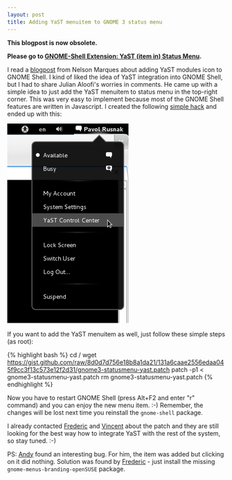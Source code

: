 ```yaml
---
layout: post
title: Adding YaST menuitem to GNOME 3 status menu
---
```


**This blogpost is now obsolete.**

**Please go to [GNOME-Shell Extension: YaST (item in) Status Menu](/gnome-shell-extension-yast-status-menu/).**

I read a [blogpost](http://lizards.opensuse.org/2011/04/30/mockup-gnome3-and-yast/) from Nelson Marques about adding YaST modules icon to GNOME Shell. I kind of liked the idea of YaST integration into GNOME Shell, but I had to share Julian Aloofi's worries in comments. He came up with a simple idea to just add the YaST menuitem to status menu in the top-right corner. This was very easy to implement because most of the GNOME Shell features are written in Javascript. I created the following [simple hack](https://gist.github.com/8d0d7d756e18b8a1da21) and ended up with this:

![gnome3-menu-yast](/assets/gnome3-menu-yast.png)

If you want to add the YaST menuitem as well, just follow these simple steps (as root):

{% highlight bash %}
cd /
wget https://gist.github.com/raw/8d0d7d756e18b8a1da21/131a6caae2556edaa045f9cc3f13c573e12f2d31/gnome3-statusmenu-yast.patch
patch -p1 &lt; gnome3-statusmenu-yast.patch
rm gnome3-statusmenu-yast.patch
{% endhighlight %}

Now you have to restart GNOME Shell (press Alt+F2 and enter "r" command) and you can enjoy the new menu item. :-) Remember, the changes will be lost next time you reinstall the `gnome-shell` package.

I already contacted [Frederic](http://blog.crozat.net/) and [Vincent](http://www.vuntz.net/journal/) about the patch and they are still looking for the best way how to integrate YaST with the rest of the system, so stay tuned. :-)

PS: [Andy](http://www.wafaa.eu/) found an interesting bug. For him, the item was added but clicking on it did nothing. Solution was found by [Frederic](http://blog.crozat.net/) - just install the missing `gnome-menus-branding-openSUSE` package.
